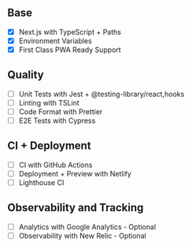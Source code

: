 ## Base
- [x] Next.js with TypeScript + Paths
- [x] Environment Variables
- [x] First Class PWA Ready Support

## Quality
- [ ] Unit Tests with Jest + @testing-library/react,hooks
- [ ] Linting with TSLint
- [ ] Code Format with Prettier
- [ ] E2E Tests with Cypress

## CI + Deployment
- [ ] CI with GitHub Actions
- [ ] Deployment + Preview with Netlify
- [ ] Lighthouse CI

## Observability and Tracking
- [ ] Analytics with Google Analytics - Optional
- [ ] Observability with New Relic - Optional
